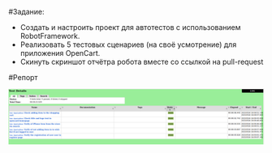 #Задание:
- Создать и настроить проект для автотестов с использованием RobotFramework.
- Реализовать 5 тестовых сценариев (на своё усмотрение) для приложения OpenCart.
- Скинуть скриншот отчётра робота вместе со ссылкой на pull-request


#Репорт

![img.png](img.png)